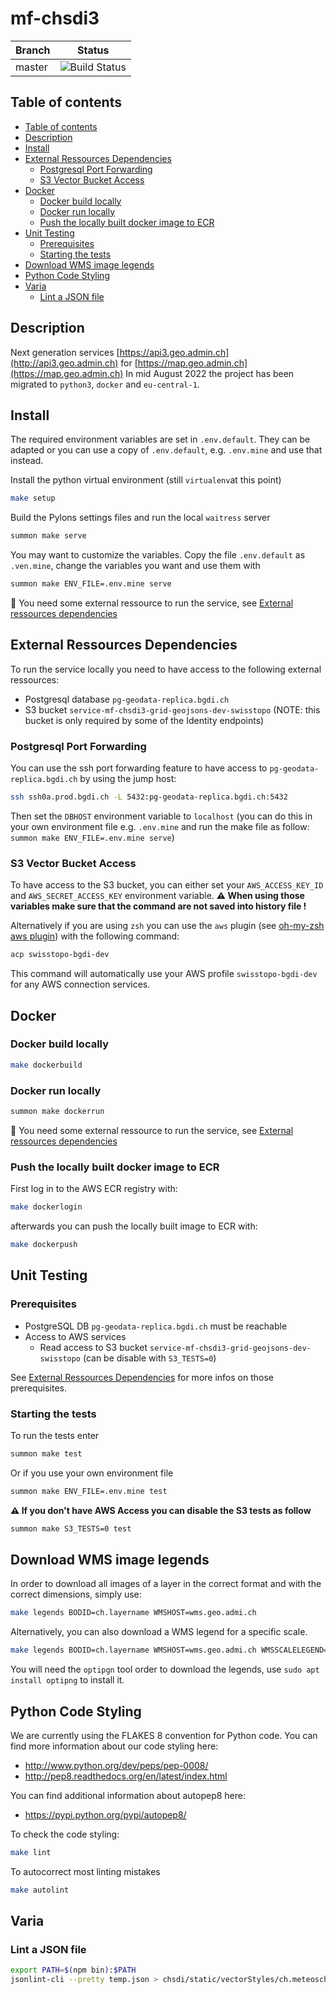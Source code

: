 # mf-chsdi3

| Branch | Status |
|---|---|
| master | ![Build Status](https://codebuild.eu-central-1.amazonaws.com/badges?uuid=eyJlbmNyeXB0ZWREYXRhIjoiMFAzY3lvZVQ4eFRjSk9DWE1xNWpqQVUrL3pFb0VVQmpyRG9HY0ZtV0tSVXU3djMzQ0dvMDhMaG1qa2k5YkV6V1huRjRuNXljTnZZazdnc3pQNVpmVmdZPSIsIml2UGFyYW1ldGVyU3BlYyI6InFJOXZ3azE5NzJoZ2U2bXYiLCJtYXRlcmlhbFNldFNlcmlhbCI6MX0%3D&branch=master) |

## Table of contents

- [Table of contents](#table-of-contents)
- [Description](#description)
- [Install](#install)
- [External Ressources Dependencies](#external-ressources-dependencies)
  - [Postgresql Port Forwarding](#postgresql-port-forwarding)
  - [S3 Vector Bucket Access](#s3-vector-bucket-access)
- [Docker](#docker)
  - [Docker build locally](#docker-build-locally)
  - [Docker run locally](#docker-run-locally)
  - [Push the locally built docker image to ECR](#push-the-locally-built-docker-image-to-ecr)
- [Unit Testing](#unit-testing)
  - [Prerequisites](#prerequisites)
  - [Starting the tests](#starting-the-tests)
- [Download WMS image legends](#download-wms-image-legends)
- [Python Code Styling](#python-code-styling)
- [Varia](#varia)
  - [Lint a JSON file](#lint-a-json-file)

## Description

Next generation services [https://api3.geo.admin.ch](http://api3.geo.admin.ch) for [https://map.geo.admin.ch](https://map.geo.admin.ch)
In mid August 2022 the project has been migrated to `python3`, `docker` and `eu-central-1`.

## Install

The required environment variables are set in `.env.default`. They can be
adapted or you can use a copy of `.env.default`, e.g. `.env.mine` and use that
instead.

Install the python virtual environment (still `virtualenv`at this point)

```bash
make setup
```

Build the Pylons settings files and run the local `waitress` server

```bash
summon make serve
```

You may want to customize the variables. Copy the file `.env.default` as `.ven.mine`,
change the variables you want and use them with

```bash
summon make ENV_FILE=.env.mine serve
```

:book: You need some external ressource to run the service, see [External ressources dependencies](#external-ressources-dependencies)

## External Ressources Dependencies

To run the service locally you need to have access to the following external ressources:

- Postgresql database `pg-geodata-replica.bgdi.ch`
- S3 bucket `service-mf-chsdi3-grid-geojsons-dev-swisstopo` (NOTE: this bucket is only required by some of the Identity endpoints)

### Postgresql Port Forwarding

You can use the ssh port forwarding feature to have access to `pg-geodata-replica.bgdi.ch` by using the jump host:

```bash
ssh ssh0a.prod.bgdi.ch -L 5432:pg-geodata-replica.bgdi.ch:5432
```

Then set the `DBHOST` environment variable to `localhost` (you can do this in your own environment file e.g. `.env.mine` and run the make file as follow: `summon make ENV_FILE=.env.mine serve`)

### S3 Vector Bucket Access

To have access to the S3 bucket, you can either set your `AWS_ACCESS_KEY_ID` and `AWS_SECRET_ACCESS_KEY` environment variable. **:warning: When using those variables make sure that the command are not saved into history file !**

Alternatively if you are using `zsh` you can use the `aws` plugin (see [oh-my-zsh aws plugin](https://github.com/ohmyzsh/ohmyzsh/tree/master/plugins/aws)) with the following command:

```bash
acp swisstopo-bgdi-dev
```

This command will automatically use your AWS profile `swisstopo-bgdi-dev` for any AWS connection services.

## Docker

### Docker build locally

```bash
make dockerbuild
```

### Docker run locally

```bash
summon make dockerrun
```

:book: You need some external ressource to run the service, see [External ressources dependencies](#external-ressources-dependencies)

### Push the locally built docker image to ECR

First log in to the AWS ECR registry with:

```bash
make dockerlogin
```

afterwards you can push the locally built image to ECR with:

```bash
make dockerpush
```

## Unit Testing

### Prerequisites

- PostgreSQL DB `pg-geodata-replica.bgdi.ch` must be reachable
- Access to AWS services
  - Read access to S3 bucket `service-mf-chsdi3-grid-geojsons-dev-swisstopo` (can be disable with `S3_TESTS=0`)

See [External Ressources Dependencies](#external-ressources-dependencies) for more infos on those prerequisites.

### Starting the tests

To run the tests enter

```bash
summon make test
```

Or if you use your own environment file

```bash
summon make ENV_FILE=.env.mine test
```

**:warning: If you don't have AWS Access you can disable the S3 tests as follow**

```bash
summon make S3_TESTS=0 test
```

## Download WMS image legends

In order to download all images of a layer in the correct format and with the correct dimensions, simply use:

```bash
make legends BODID=ch.layername WMSHOST=wms.geo.admi.ch
```

Alternatively, you can also download a WMS legend for a specific scale.

```bash
make legends BODID=ch.layername WMSHOST=wms.geo.admi.ch WMSSCALELEGEND=1000
```

You will need the `optipgn` tool order to download the legends, use `sudo apt install optipng` to install it.

## Python Code Styling
<!--- TODO: to be changed to pylint and yapf, once that has been implemented with https://jira.swisstopo.ch/secure/RapidBoard.jspa?rapidView=444&view=planning&selectedIssue=BGDIINF_SB-2507&issueLimit=100 (if it will be implemented at all)-->
We are currently using the FLAKES 8 convention for Python code.
You can find more information about our code styling here:

- http://www.python.org/dev/peps/pep-0008/
- http://pep8.readthedocs.org/en/latest/index.html

You can find additional information about autopep8 here:

- https://pypi.python.org/pypi/autopep8/

To check the code styling:

```bash
make lint
```

To autocorrect most linting mistakes

```bash
make autolint
```

## Varia

### Lint a JSON file

```bash
export PATH=$(npm bin):$PATH
jsonlint-cli --pretty temp.json > chsdi/static/vectorStyles/ch.meteoschweiz.messwerte-foehn-10min.json
```
